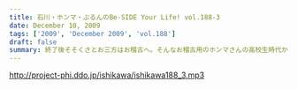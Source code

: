 ```yaml
---
title: 石川・ホンマ・ぶるんのBe-SIDE Your Life! vol.188-3
date: December 10, 2009
tags: ['2009', 'December 2009', 'vol.188']
draft: false
summary: 終了後そそくさとお三方はお稽古へ。そんなお稽古用のホンマさんの高校生時代から使い込んだ名器を見せてもらいました。物持ちイイネ。NAMAE
---
```


http://project-phi.ddo.jp/ishikawa/ishikawa188_3.mp3